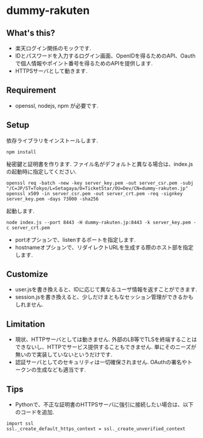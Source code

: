 # dummy-rakuten

## What's this?
* 楽天ログイン関係のモックです.
* IDとパスワードを入力するログイン画面、OpenIDを得るためのAPI、Oauthで個人情報やポイント番号を得るためのAPIを提供します.
* HTTPSサーバとして動きます.

## Requirement
* openssl, nodejs, npm が必要です.

## Setup
依存ライブラリをインストールします.

```
npm install
```

秘密鍵と証明書を作ります. ファイル名がデフォルトと異なる場合は、index.jsの起動時に指定してください.

```
openssl req -batch -new -key server_key.pem -out server_csr.pem -subj "/C=JP/ST=Tokyo/L=Setagaya/O=TicketStar/OU=Dev/CN=dummy-rakuten.jp"
openssl x509 -in server_csr.pem -out server_crt.pem -req -signkey server_key.pem -days 73000 -sha256
```

起動します.

```
node index.js --port 8443 -H dummy-rakuten.jp:8443 -k server_key.pem -c server_crt.pem
```

* portオプションで、listenするポートを指定します.
* hostnameオプションで、リダイレクトURLを生成する際のホスト部を指定します.

## Customize
* user.jsを書き換えると、IDに応じて異なるユーザ情報を返すことができます.
* session.jsを書き換えると、少しだけまともなセッション管理ができるかもしれません.

## Limitation
* 現状、HTTPサーバとしては動きません. 外部のLB等でTLSを終端することはできないし、HTTPでサービス提供することもできません. 単にそのニーズが無いので実装していないというだけです.
* 認証サーバとしてのセキュリティは一切確保されません. OAuthの署名やトークンの生成なども適当です.

## Tips
* Pythonで、不正な証明書のHTTPSサーバに強引に接続したい場合は、以下のコードを追加.
```
import ssl
ssl._create_default_https_context = ssl._create_unverified_context
```
